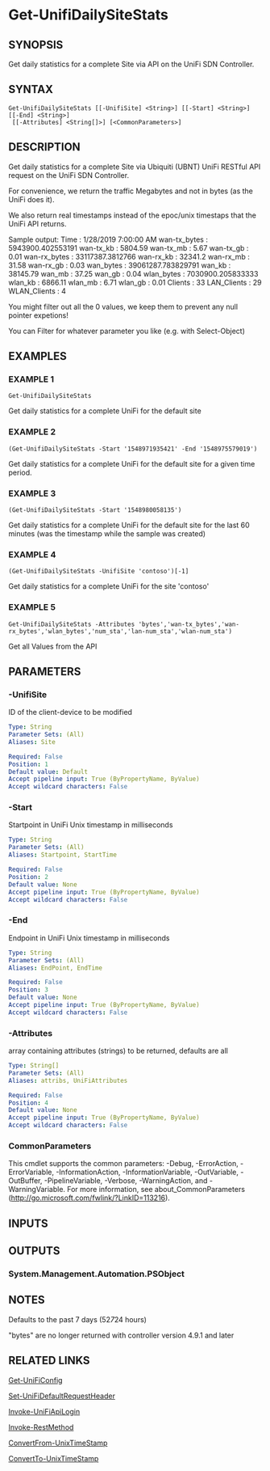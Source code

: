 ﻿---
external help file: UniFiTooling-help.xml
HelpVersion: 1.1.0
Locale: en-US
Module Guid: 7fff91a0-02eb-4df2-84d5-c7d3cd7f7a5d
Module Name: UniFiTooling
online version: https://github.com/Enatec/UniFiTooling/raw/master/docs/Get-UnifiDailySiteStats.md
schema: 2.0.0
---

# Get-UnifiDailySiteStats

## SYNOPSIS
Get daily statistics for a complete Site via API on the UniFi SDN Controller.

## SYNTAX

```
Get-UnifiDailySiteStats [[-UnifiSite] <String>] [[-Start] <String>] [[-End] <String>]
 [[-Attributes] <String[]>] [<CommonParameters>]
```

## DESCRIPTION
Get daily statistics for a complete Site via Ubiquiti (UBNT) UniFi RESTful API request on the UniFi SDN Controller.

For convenience, we return the traffic Megabytes and not in bytes (as the UniFi does it).

We also return real timestamps instead of the epoc/unix timestaps that the UniFi API returns.

Sample output:
Time         : 1/28/2019 7:00:00 AM
wan-tx_bytes : 5943900.402553191
wan-tx_kb    : 5804.59
wan-tx_mb    : 5.67
wan-tx_gb    : 0.01
wan-rx_bytes : 33117387.3812766
wan-rx_kb    : 32341.2
wan-rx_mb    : 31.58
wan-rx_gb    : 0.03
wan_bytes    : 39061287.783829791
wan_kb       : 38145.79
wan_mb       : 37.25
wan_gb       : 0.04
wlan_bytes   : 7030900.205833333
wlan_kb      : 6866.11
wlan_mb      : 6.71
wlan_gb      : 0.01
Clients      : 33
LAN_Clients  : 29
WLAN_Clients : 4

You might filter out all the 0 values, we keep them to prevent any null pointer expetions!

You can Filter for whatever parameter you like (e.g.
with Select-Object)

## EXAMPLES

### EXAMPLE 1
```
Get-UnifiDailySiteStats
```

Get daily statistics for a complete UniFi for the default site

### EXAMPLE 2
```
(Get-UnifiDailySiteStats -Start '1548971935421' -End '1548975579019')
```

Get daily statistics for a complete UniFi for the default site for a given time period.

### EXAMPLE 3
```
(Get-UnifiDailySiteStats -Start '1548980058135')
```

Get daily statistics for a complete UniFi for the default site for the last 60 minutes (was the timestamp while the sample was created)

### EXAMPLE 4
```
(Get-UnifiDailySiteStats -UnifiSite 'contoso')[-1]
```

Get daily statistics for a complete UniFi for the site 'contoso'

### EXAMPLE 5
```
Get-UnifiDailySiteStats -Attributes 'bytes','wan-tx_bytes','wan-rx_bytes','wlan_bytes','num_sta','lan-num_sta','wlan-num_sta')
```

Get all Values from the API

## PARAMETERS

### -UnifiSite
ID of the client-device to be modified

```yaml
Type: String
Parameter Sets: (All)
Aliases: Site

Required: False
Position: 1
Default value: Default
Accept pipeline input: True (ByPropertyName, ByValue)
Accept wildcard characters: False
```

### -Start
Startpoint in UniFi Unix timestamp in milliseconds

```yaml
Type: String
Parameter Sets: (All)
Aliases: Startpoint, StartTime

Required: False
Position: 2
Default value: None
Accept pipeline input: True (ByPropertyName, ByValue)
Accept wildcard characters: False
```

### -End
Endpoint in UniFi Unix timestamp in milliseconds

```yaml
Type: String
Parameter Sets: (All)
Aliases: EndPoint, EndTime

Required: False
Position: 3
Default value: None
Accept pipeline input: True (ByPropertyName, ByValue)
Accept wildcard characters: False
```

### -Attributes
array containing attributes (strings) to be returned, defaults are all

```yaml
Type: String[]
Parameter Sets: (All)
Aliases: attribs, UniFiAttributes

Required: False
Position: 4
Default value: None
Accept pipeline input: True (ByPropertyName, ByValue)
Accept wildcard characters: False
```

### CommonParameters
This cmdlet supports the common parameters: -Debug, -ErrorAction, -ErrorVariable, -InformationAction, -InformationVariable, -OutVariable, -OutBuffer, -PipelineVariable, -Verbose, -WarningAction, and -WarningVariable.
For more information, see about_CommonParameters (http://go.microsoft.com/fwlink/?LinkID=113216).

## INPUTS

## OUTPUTS

### System.Management.Automation.PSObject
## NOTES
Defaults to the past 7 days (52*7*24 hours)

"bytes" are no longer returned with controller version 4.9.1 and later

## RELATED LINKS

[Get-UniFiConfig]()

[Set-UniFiDefaultRequestHeader]()

[Invoke-UniFiApiLogin]()

[Invoke-RestMethod]()

[ConvertFrom-UnixTimeStamp]()

[ConvertTo-UnixTimeStamp]()


